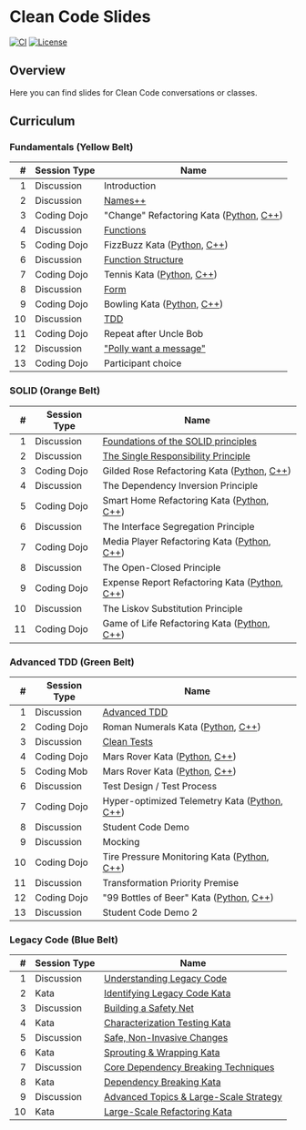 # Clean Code Slides

[![CI](https://github.com/Coding-Cuddles/slides/actions/workflows/main.yml/badge.svg)](https://github.com/Coding-Cuddles/slides/actions/workflows/main.yml)
[![License](https://img.shields.io/github/license/Coding-Cuddles/slides)](https://github.com/Coding-Cuddles/slides/blob/main/LICENSE.txt)

## Overview

Here you can find slides for Clean Code conversations or classes.

## Curriculum

### Fundamentals (Yellow Belt)

|   # | Session Type | Name                                                                   |
| --: | ------------ | ---------------------------------------------------------------------- |
|   1 | Discussion   | Introduction                                                           |
|   2 | Discussion   | [Names++](fundamentals/02-names.md#warmup)                             |
|   3 | Coding Dojo  | "Change" Refactoring Kata ([Python][change-python], [C++][change-cpp]) |
|   4 | Discussion   | [Functions](fundamentals/04-functions.md#warmup)                       |
|   5 | Coding Dojo  | FizzBuzz Kata ([Python][fizzbuzz-python], [C++][fizzbuzz-cpp])         |
|   6 | Discussion   | [Function Structure](fundamentals/06-function-structure.md#warmup)     |
|   7 | Coding Dojo  | Tennis Kata ([Python][tennis-python], [C++][tennis-cpp])               |
|   8 | Discussion   | [Form](fundamentals/08-form.md#warmup)                                 |
|   9 | Coding Dojo  | Bowling Kata ([Python][bowling-python], [C++][bowling-cpp])            |
|  10 | Discussion   | [TDD](fundamentals/10-tdd.md#warmup)                                   |
|  11 | Coding Dojo  | Repeat after Uncle Bob                                                 |
|  12 | Discussion   | ["Polly want a message"](fundamentals/12-polly.md#warmup)              |
|  13 | Coding Dojo  | Participant choice                                                     |

[change-python]: https://github.com/Coding-Cuddles/change-refactoring-python-kata
[change-cpp]: https://github.com/Coding-Cuddles/change-refactoring-cpp-kata
[fizzbuzz-python]: https://github.com/Coding-Cuddles/fizzbuzz-python-kata
[fizzbuzz-cpp]: https://github.com/Coding-Cuddles/fizzbuzz-cpp-kata
[tennis-python]: https://github.com/Coding-Cuddles/tennis-python-kata
[tennis-cpp]: https://github.com/Coding-Cuddles/tennis-cpp-kata
[bowling-python]: https://github.com/Coding-Cuddles/bowling-python-kata
[bowling-cpp]: https://github.com/Coding-Cuddles/bowling-cpp-kata

### SOLID (Orange Belt)

|   # | Session Type | Name                                                                                         |
| --: | ------------ | -------------------------------------------------------------------------------------------- |
|   1 | Discussion   | [Foundations of the SOLID principles](solid/01-foundations.md#warmup)                        |
|   2 | Discussion   | [The Single Responsibility Principle](solid/02-srp.md#warmup)                                |
|   3 | Coding Dojo  | Gilded Rose Refactoring Kata ([Python][gilded-rose-python], [C++][gilded-rose-cpp])          |
|   4 | Discussion   | The Dependency Inversion Principle                                                           |
|   5 | Coding Dojo  | Smart Home Refactoring Kata ([Python][smart-home-python], [C++][smart-home-cpp])             |
|   6 | Discussion   | The Interface Segregation Principle                                                          |
|   7 | Coding Dojo  | Media Player Refactoring Kata ([Python][media-player-python], [C++][media-player-cpp])       |
|   8 | Discussion   | The Open-Closed Principle                                                                    |
|   9 | Coding Dojo  | Expense Report Refactoring Kata ([Python][expense-report-python], [C++][expense-report-cpp]) |
|  10 | Discussion   | The Liskov Substitution Principle                                                            |
|  11 | Coding Dojo  | Game of Life Refactoring Kata ([Python][game-of-life-python], [C++][game-of-life-cpp])       |

[gilded-rose-python]: https://github.com/Coding-Cuddles/gilded-rose-refactoring-python-kata
[gilded-rose-cpp]: https://github.com/Coding-Cuddles/gilded-rose-refactoring-cpp-kata
[smart-home-python]: https://github.com/Coding-Cuddles/smart-home-refactoring-python-kata
[smart-home-cpp]: https://github.com/Coding-Cuddles/smart-home-refactoring-cpp-kata
[media-player-python]: https://github.com/Coding-Cuddles/media-player-refactoring-python-kata
[media-player-cpp]: https://github.com/Coding-Cuddles/media-player-refactoring-cpp-kata
[expense-report-python]: https://github.com/Coding-Cuddles/expense-report-refactoring-python-kata
[expense-report-cpp]: https://github.com/Coding-Cuddles/expense-report-refactoring-cpp-kata
[game-of-life-python]: https://github.com/Coding-Cuddles/game-of-life-refactoring-python-kata
[game-of-life-cpp]: https://github.com/Coding-Cuddles/game-of-life-refactoring-cpp-kata

### Advanced TDD (Green Belt)

|   # | Session Type | Name                                                                                                              |
| --: | ------------ | ----------------------------------------------------------------------------------------------------------------- |
|   1 | Discussion   | [Advanced TDD](advanced-tdd/01-advanced-tdd.md#warmup)                                                            |
|   2 | Coding Dojo  | Roman Numerals Kata ([Python][roman-numerals-python], [C++][roman-numerals-cpp])                                  |
|   3 | Discussion   | [Clean Tests](advanced-tdd/03-clean-tests.md#warmup)                                                              |
|   4 | Coding Dojo  | Mars Rover Kata ([Python][mars-rover-python], [C++][mars-rover-python])                                           |
|   5 | Coding Mob   | Mars Rover Kata ([Python][mars-rover-python], [C++][mars-rover-cpp])                                              |
|   6 | Discussion   | Test Design / Test Process                                                                                        |
|   7 | Coding Dojo  | Hyper-optimized Telemetry Kata ([Python][hyper-optimized-telemetry-python], [C++][hyper-optimized-telemetry-cpp]) |
|   8 | Discussion   | Student Code Demo                                                                                                 |
|   9 | Discussion   | Mocking                                                                                                           |
|  10 | Coding Dojo  | Tire Pressure Monitoring Kata ([Python][tire-pressure-kata-python], [C++][tire-pressure-kata-cpp])                |
|  11 | Discussion   | Transformation Priority Premise                                                                                   |
|  12 | Coding Dojo  | "99 Bottles of Beer" Kata ([Python][99-bottles-kata-python], [C++][99-bottles-kata-cpp])                          |
|  13 | Discussion   | Student Code Demo 2                                                                                               |

[roman-numerals-python]: https://github.com/Coding-Cuddles/roman-numerals-python-kata
[roman-numerals-cpp]: https://github.com/Coding-Cuddles/roman-numerals-cpp-kata
[mars-rover-python]: https://github.com/Coding-Cuddles/mars-rover-python-kata
[mars-rover-cpp]: https://github.com/Coding-Cuddles/mars-rover-cpp-kata
[hyper-optimized-telemetry-python]: https://github.com/Coding-Cuddles/hyper-optimized-telemetry-python-kata
[hyper-optimized-telemetry-cpp]: https://github.com/Coding-Cuddles/hyper-optimized-telemetry-cpp-kata
[tire-pressure-kata-python]: https://github.com/Coding-Cuddles/tire-pressure-monitoring-python-kata
[tire-pressure-kata-cpp]: https://github.com/Coding-Cuddles/tire-pressure-monitoring-cpp-kata
[99-bottles-kata-python]: https://github.com/Coding-Cuddles/99-bottles-of-beer-python-kata
[99-bottles-kata-cpp]: https://github.com/Coding-Cuddles/99-bottles-of-beer-cpp-kata

### Legacy Code (Blue Belt)

|   # | Session Type | Name                                                                                                   |
| --: | ------------ | ------------------------------------------------------------------------------------------------------ |
|   1 | Discussion   | [Understanding Legacy Code](legacy-code/01-understanding-legacy.md)                                    |
|   2 | Kata         | [Identifying Legacy Code Kata](legacy-code/02-kata-identifying.md)                                     |
|   3 | Discussion   | [Building a Safety Net](legacy-code/03-safety-net.md)                                                  |
|   4 | Kata         | [Characterization Testing Kata](legacy-code/04-kata-characterization-testing.md)                       |
|   5 | Discussion   | [Safe, Non-Invasive Changes](legacy-code/05-safe-changes.md)                                           |
|   6 | Kata         | [Sprouting & Wrapping Kata](legacy-code/06-kata-sprouting-wrapping.md)                                 |
|   7 | Discussion   | [Core Dependency Breaking Techniques](legacy-code/07-dependency-breaking.md)                            |
|   8 | Kata         | [Dependency Breaking Kata](legacy-code/08-kata-dependency-breaking.md)                                 |
|   9 | Discussion   | [Advanced Topics & Large-Scale Strategy](legacy-code/09-advanced-topics.md)                            |
|  10 | Kata         | [Large-Scale Refactoring Kata](legacy-code/10-kata-large-scale-refactoring.md)                         |
